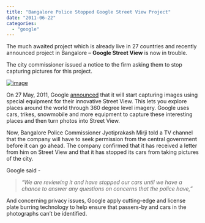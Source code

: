 ```yaml
---
title: "Bangalore Police Stopped Google Street View Project"
date: "2011-06-22"
categories: 
  - "google"
---
```


The much awaited project which is already live in 27 countries and recently announced project in Bangalore – **Google Street View** is now in trouble.

The city commissioner issued a notice to the firm asking them to stop capturing pictures for this project.

[![image](http://lh4.ggpht.com/-E8inyj-MM6I/TgH-S_8f59I/AAAAAAAACGI/M3RKMo3_uIw/image_thumb.png?imgmax=800 "image")](http://lh6.ggpht.com/-DSxt-APBM1c/TgH-RnUCVeI/AAAAAAAACGE/RZh06FDEI6w/s1600-h/image%25255B2%25255D.png)

On 27 May, 2011, Google [announced](http://www.cosmogeek.info/2011/05/google-launches-street-view-for-india.html) that it will start capturing images using special equipment for their innovative Street View. This lets you explore places around the world through 360 degree level imagery. Google uses cars, trikes, snowmobile and more equipment to capture these interesting places and then turn photos into Street View.

Now, Bangalore Police Commissioner Jyotiprakash Mirji told a TV channel that the company will have to seek permission from the central government before it can go ahead. The company confirmed that it has received a letter from him on Street View and that it has stopped its cars from taking pictures of the city.

Google said -

> _“We are reviewing it and have stopped our cars until we have a chance to answer any questions on concerns that the police have,”_

And concerning privacy issues, Google apply cutting-edge and license plate burring technology to help ensure that passers-by and cars in the photographs can’t be identified.
